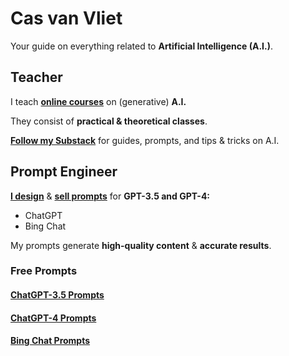 # Cas van Vliet

Your guide on everything related to **Artificial Intelligence (A.I.)**.

## Teacher

I teach [**online courses**](https://www.volksuniversiteitamsterdam.nl/) on (generative) **A.I.**

They consist of **practical & theoretical classes**.

**[Follow my Substack](https://casvanvliet.substack.com)** for guides, prompts, and tips & tricks on A.I. 

## Prompt Engineer

[**I design**](https://github.com/cas-van-vliet/chatgpt-prompts) & [**sell prompts**](https://prompthero.com/casvanvliet) for **GPT-3.5 and GPT-4:** 

- ChatGPT
- Bing Chat

My prompts generate **high-quality content** & **accurate results**.

### Free Prompts

#### [ChatGPT-3.5 Prompts](https://github.com/cas-van-vliet/chatgpt-prompts)

#### [ChatGPT-4 Prompts](https://github.com/cas-van-vliet/chatgpt-4-prompts)

#### [Bing Chat Prompts](https://github.com/cas-van-vliet/bing-chat-prompts)

<!---
cas-van-vliet/cas-van-vliet is a ✨ special ✨ repository because its `README.md` (this file) appears on your GitHub profile.
You can click the Preview link to take a look at your changes.
--->
